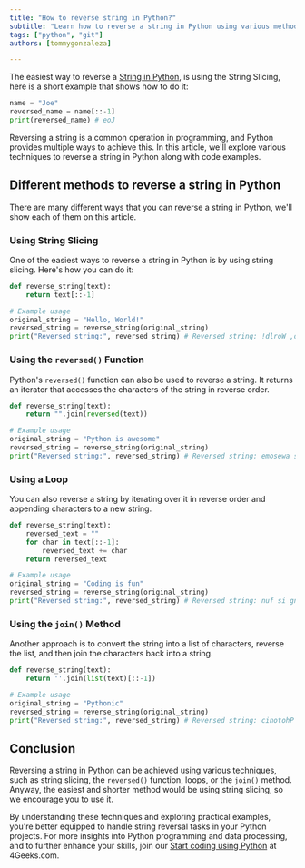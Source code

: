 ```yaml
---
title: "How to reverse string in Python?"
subtitle: "Learn how to reverse a string in Python using various methods! Discover simple code examples and enhance your programming skills today!"
tags: ["python", "git"]
authors: [tommygonzaleza]

---
```


The easiest way to reverse a [String in Python](https://4geeks.com/lesson/working-with-strings-in-python), is using the String Slicing, here is a short example that shows how to do it:

```py runable=true
name = "Joe"
reversed_name = name[::-1]
print(reversed_name) # eoJ
```

Reversing a string is a common operation in programming, and Python provides multiple ways to achieve this. In this article, we'll explore various techniques to reverse a string in Python along with code examples.

## Different methods to reverse a string in Python

There are many different ways that you can reverse a string in Python, we'll show each of them on this article.

### Using String Slicing

One of the easiest ways to reverse a string in Python is by using string slicing. Here's how you can do it:

```py runable=true
def reverse_string(text):
    return text[::-1]

# Example usage
original_string = "Hello, World!"
reversed_string = reverse_string(original_string)
print("Reversed string:", reversed_string) # Reversed string: !dlroW ,olleH
```

### Using the `reversed()` Function

Python's `reversed()` function can also be used to reverse a string. It returns an iterator that accesses the characters of the string in reverse order.

```py runable=true
def reverse_string(text):
    return "".join(reversed(text))

# Example usage
original_string = "Python is awesome"
reversed_string = reverse_string(original_string)
print("Reversed string:", reversed_string) # Reversed string: emosewa si nohtyP
```

### Using a Loop

You can also reverse a string by iterating over it in reverse order and appending characters to a new string.

```py runable=true
def reverse_string(text):
    reversed_text = ""
    for char in text[::-1]:
        reversed_text += char
    return reversed_text

# Example usage
original_string = "Coding is fun"
reversed_string = reverse_string(original_string)
print("Reversed string:", reversed_string) # Reversed string: nuf si gnidoC
```

### Using the `join()` Method

Another approach is to convert the string into a list of characters, reverse the list, and then join the characters back into a string.

```python
def reverse_string(text):
    return ''.join(list(text)[::-1])

# Example usage
original_string = "Pythonic"
reversed_string = reverse_string(original_string)
print("Reversed string:", reversed_string) # Reversed string: cinotohP
```

## Conclusion

Reversing a string in Python can be achieved using various techniques, such as string slicing, the `reversed()` function, loops, or the `join()` method. Anyway, the easiest and shorter method would be using string slicing, so we encourage you to use it.

By understanding these techniques and exploring practical examples, you're better equipped to handle string reversal tasks in your Python projects. For more insights into Python programming and data processing, and to further enhance your skills, join our [Start coding using Python](https://4geeks.com/start-coding-using-python) at 4Geeks.com.
